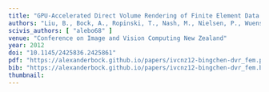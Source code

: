 ```yaml
---
title: "GPU-Accelerated Direct Volume Rendering of Finite Element Data Sets"
authors: "Liu, B., Bock, A., Ropinski, T., Nash, M., Nielsen, P., Wuensche, B."
scivis_authors: [ "alebo68" ]
venue: "Conference on Image and Vision Computing New Zealand"
year: 2012
doi: "10.1145/2425836.2425861"
pdf: "https://alexanderbock.github.io/papers/ivcnz12-bingchen-dvr_fem.pdf"
bib: "https://alexanderbock.github.io/papers/ivcnz12-bingchen-dvr_fem.bib"
thumbnail: 
---
```


